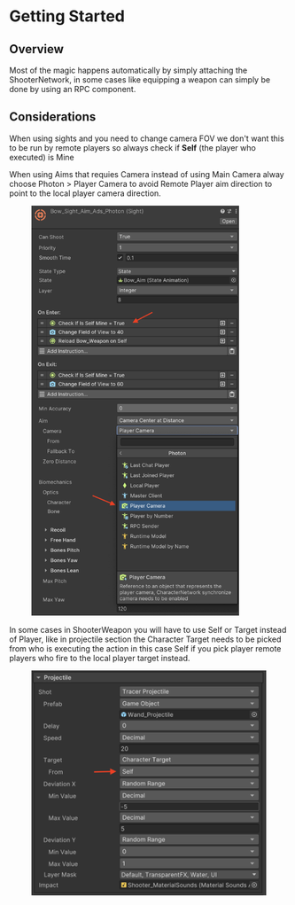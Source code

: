 # Getting Started

## Overview

Most of the magic happens automatically by simply attaching the ShooterNetwork, in some cases like equipping a weapon can simply be done by using an RPC component.

## Considerations

When using sights and you need to change camera FOV we don't want this to be run by remote players so always check if **Self** (the player who executed) is Mine&#x20;

When using Aims that requies Camera instead of using Main Camera alway choose Photon > Player Camera to avoid Remote Player aim direction to point to the local player camera direction.

<div align="left">

<figure><img src="../../../.gitbook/assets/image (1) (1) (1) (1).png" alt="" width="375"><figcaption></figcaption></figure>

</div>

In some cases in ShooterWeapon you will have to use Self or Target instead of Player, like in projectile section the Character Target needs to be picked from who is executing the action in this case Self if you pick player remote players who fire to the local player target instead.

<figure><img src="../../../.gitbook/assets/image (2) (1).png" alt=""><figcaption></figcaption></figure>

